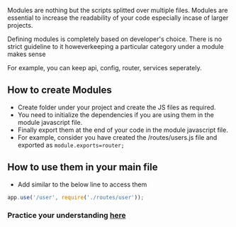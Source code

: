 Modules are nothing but the scripts splitted over multiple files. Modules are essential to increase the readability of your code especially incase of larger projects. 

Defining modules is completely based on developer's choice. There is no strict guideline to it howeverkeeping a particular category under a module makes sense

For example, you can keep api, config, router, services seperately.

## How to create Modules

* Create folder under your project and create the JS files as required.
* You need to initialize the dependencies if you are using them in the module javascript file.
* Finally export them at the end of your code in the module javascript file.
* For example, consider you have created the /routes/users.js file and exported as `module.exports=router;`

## How to use them in your main file

* Add similar to the below line to access them

```javascript
app.use('/user', require('./routes/user'));
```

### Practice your understanding [here](https://onecompiler.com/javascript) 
